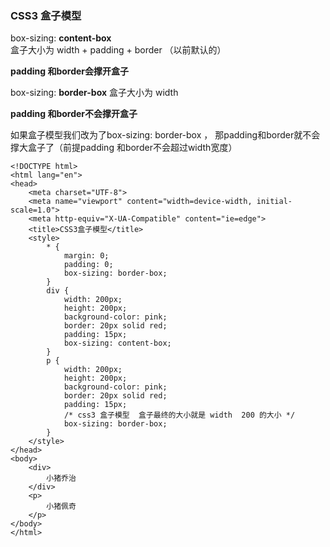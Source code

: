 ### CSS3 盒子模型

box-sizing: **content-box** 盒子大小为 width + padding + border （以前默认的）

**padding 和border会撑开盒子**

box-sizing: **border-box** 盒子大小为 width

**padding 和border不会撑开盒子**



如果盒子模型我们改为了box-sizing: border-box ， 那padding和border就不会撑大盒子了（前提padding 和border不会超过width宽度）

~~~
<!DOCTYPE html>
<html lang="en">
<head>
    <meta charset="UTF-8">
    <meta name="viewport" content="width=device-width, initial-scale=1.0">
    <meta http-equiv="X-UA-Compatible" content="ie=edge">
    <title>CSS3盒子模型</title>
    <style>
        * {
            margin: 0;
            padding: 0;
            box-sizing: border-box;
        }
        div {
            width: 200px;
            height: 200px;
            background-color: pink;
            border: 20px solid red;
            padding: 15px;
            box-sizing: content-box;
        }
        p {
            width: 200px;
            height: 200px;
            background-color: pink;
            border: 20px solid red;
            padding: 15px;
            /* css3 盒子模型  盒子最终的大小就是 width  200 的大小 */
            box-sizing: border-box;
        }
    </style>
</head>
<body>
    <div>
        小猪乔治
    </div>
    <p>
        小猪佩奇
    </p>
</body>
</html>
~~~

